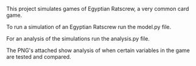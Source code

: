 This project simulates games of Egyptian Ratscrew, a very common card game.

To run a simulation of an Egyptian Ratscrew run the model.py file.

For an analysis of the simulations run the analysis.py file.

The PNG's attached show analysis of when certain variables in the game are tested and compared.
